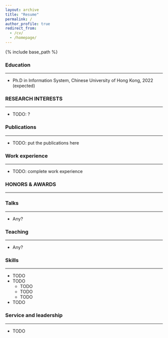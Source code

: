 ```yaml
---
layout: archive
title: "Resume"
permalink: /
author_profile: true
redirect_from:
  - /cv/
  - /homepage/
---
```


{% include base_path %}

### Education

--- 

* Ph.D in Information System, Chinese University of Hong Kong, 2022 (expected)

### RESEARCH INTERESTS

--- 

* TODO: ?


### Publications

---

* TODO: put the publications here 


### Work experience

--- 

* TODO: complete work experience

 
### HONORS & AWARDS

--- 

### Talks

--- 

* Any?
  
### Teaching

--- 

* Any?

 
### Skills

--- 

* TODO
* TODO
  * TODO
  * TODO
  * TODO
* TODO

### Service and leadership

--- 

* TODO
